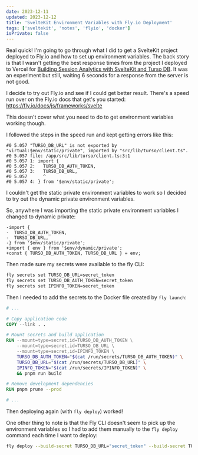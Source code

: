 ```yaml
---
date: 2023-12-11
updated: 2023-12-12
title: 'SvelteKit Environment Variables with Fly.io Deployment'
tags: ['sveltekit', 'notes', 'flyio', 'docker']
isPrivate: false
---
```


Real quick! I'm going to go through what I did to get a SvelteKit
project deployed to Fly.io and how to set up environment variables.
The back story is that I wasn't getting the best response times from
the project I deployed to Vercel for [Building Session Analytics with
SvelteKit and Turso DB]. It was an experiment but still, waiting 6
seconds for a response from the server is not good.

I decide to try out Fly.io and see if I could get better result.
There's a speed run over on the Fly.io docs that get's you started:
https://fly.io/docs/js/frameworks/svelte

This doesn't cover what you need to do to get environment variables
working though.

I followed the steps in the speed run and kept getting errors like
this:

```text
#0 5.057 "TURSO_DB_URL" is not exported by "virtual:$env/static/private", imported by "src/lib/turso/client.ts".
#0 5.057 file: /app/src/lib/turso/client.ts:3:1
#0 5.057 1: import {
#0 5.057 2:   TURSO_DB_AUTH_TOKEN,
#0 5.057 3:   TURSO_DB_URL,
#0 5.057      ^
#0 5.057 4: } from '$env/static/private';
```

I couldn't get the static private environment variables to work so I
decided to try out the dynamic private environment variables.

So, anywhere I was importing the static private environment variables
I changed to dynamic private:

```git
-import {
-  TURSO_DB_AUTH_TOKEN,
-  TURSO_DB_URL,
-} from '$env/static/private';
+import { env } from '$env/dynamic/private';
+const { TURSO_DB_AUTH_TOKEN, TURSO_DB_URL } = env;
```

Then made sure my secrets were available to the fly CLI:

```bash
fly secrets set TURSO_DB_URL=secret_token
fly secrets set TURSO_DB_AUTH_TOKEN=secret_token
fly secrets set IPINFO_TOKEN=secret_token
```

Then I needed to add the secrets to the Docker file created by
`fly launch`:

```dockerfile
# ...

# Copy application code
COPY --link . .

# Mount secrets and build application
RUN --mount=type=secret,id=TURSO_DB_AUTH_TOKEN \
    --mount=type=secret,id=TURSO_DB_URL \
    --mount=type=secret,id=IPINFO_TOKEN \
    TURSO_DB_AUTH_TOKEN="$(cat /run/secrets/TURSO_DB_AUTH_TOKEN)" \
    TURSO_DB_URL="$(cat /run/secrets/TURSO_DB_URL)" \
    IPINFO_TOKEN="$(cat /run/secrets/IPINFO_TOKEN)" \
    && pnpm run build

# Remove development dependencies
RUN pnpm prune --prod

# ...
```

Then deploying again (with `fly deploy`) worked!

One other thing to note is that the Fly CLI doesn't seem to pick up
the environment variables so I had to add them manually to the
`fly deploy` command each time I want to deploy:

```bash
fly deploy --build-secret TURSO_DB_URL="secret_token" --build-secret TURSO_DB_URL="secret_token" --build-secret IPINFO_TOKEN="secret_token"
```

<!-- Links -->

[Building Session Analytics with SvelteKit and Turso DB]:
  https://scottspence.com/posts/building-session-analytics-sveltekit-turso-db
